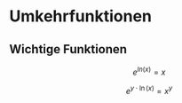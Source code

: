# Umkehrfunktionen

## Wichtige Funktionen

$$
e^{ln{(x)}} = x
$$

$$
e^{y \cdot \ln{(x)}} = x^y
$$

